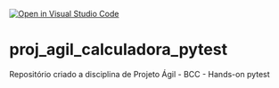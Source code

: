 [![Open in Visual Studio Code](https://classroom.github.com/assets/open-in-vscode-c66648af7eb3fe8bc4f294546bfd86ef473780cde1dea487d3c4ff354943c9ae.svg)](https://classroom.github.com/online_ide?assignment_repo_id=8277882&assignment_repo_type=AssignmentRepo)
# proj_agil_calculadora_pytest
Repositório criado a disciplina de Projeto Ágil - BCC - Hands-on pytest
